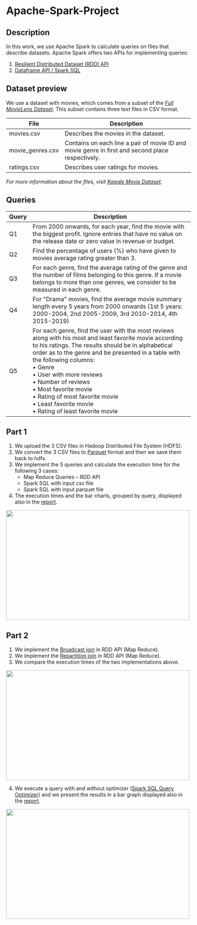 # Apache-Spark-Project

## Description
In this work, we use Apache Spark to calculate queries on files that describe datasets. Apache Spark offers two APIs for implementing queries:
1. [Resilient Distributed Dataset (RDD) API](https://spark.apache.org/docs/2.4.4/rdd-programming-guide.html)
2. [Dataframe API / Spark SQL](https://spark.apache.org/docs/2.4.4/sql-programming-guide.html)

## Dataset preview
We use a dataset with movies, which comes from a subset of the *[Full MovieLens Dataset](https://grouplens.org/datasets/movielens/latest/)*. This subset contains three text files in CSV format.

| File  | Description |
| ------------- | ------------- |
| movies.csv  | Describes the movies in the dataset.  |
| movie_genres.csv  | Contains on each line a pair of movie ID and movie genre in first and second place respectively.  |
| ratings.csv  | Describes user ratings for movies.  |

*For more information about the files, visit [Kaggle Movie Dataset](https://www.kaggle.com/rounakbanik/the-movies-dataset)*.
## Queries

| Query  | Description |
| ------------- | ------------- |
| Q1  | From 2000 onwards, for each year, find the movie with the biggest profit. Ignore entries that have no value on the release date or zero value in revenue or budget.  |
| Q2  | Find the percentage of users (%) who have given to movies average rating greater than 3.  |
| Q3  | For each genre, find the average rating of the genre and the number of films belonging to this genre. If a movie belongs to more than one genres, we consider to be measured in each genre.  |
| Q4  | For "Drama" movies, find the average movie summary length every 5 years from 2000 onwards (1st 5 years: 2000-2004, 2nd 2005-2009, 3rd 2010-2014, 4th 2015-2019) |
| Q5  | For each genre, find the user with the most reviews along with his most and least favorite movie according to his ratings. The results should be in alphabetical order as to the genre and be presented in a table with the following columns: <br> • Genre <br> • User with more reviews <br> • Number of reviews <br> • Most favorite movie <br> • Rating of most favorite movie <br> • Least favorite movie <br> • Rating of least favorite movie |

## Part 1
1. We upload the 3 CSV files in Hadoop Distributed File System (HDFS).
2. We convert the 3 CSV files to [Parquet](https://parquet.apache.org/) format and then we save them back to hdfs.
3. We implement the 5 queries and calculate the execution time for the following 3 cases:
    * Map Reduce Queries – RDD API
    * Spark SQL with input csv file
    * Spark SQL with input parquet file
4. The execution times and the bar charts, grouped by query, displayed also in the [report](https://github.com/chrisbetze/Apache-Spark-Project/blob/cdd6ab4f85453e486c7251664714a29646b71259/report.pdf).
<img src="https://user-images.githubusercontent.com/50949470/111872098-432c2b80-8996-11eb-9dd9-c8971de009a4.PNG" width="500" height="300">

## Part 2
1. We implement the [Broadcast join](http://citeseerx.ist.psu.edu/viewdoc/download?doi=10.1.1.644.9902&rep=rep1&type=pdf) in RDD API (Map Reduce).
2. We implement the [Repartition join](http://citeseerx.ist.psu.edu/viewdoc/download?doi=10.1.1.644.9902&rep=rep1&type=pdf) in RDD API (Map Reduce).
3. We compare the execution times of the two implementations above.
<img src="https://user-images.githubusercontent.com/50949470/111873044-17f60c00-8997-11eb-8a22-0a639f076892.PNG" width="500" height="300">

4. We execute a query with and without optimizer ([Spark SQL Query Optimizer](https://spark.apache.org/docs/2.4.4/tuning.html)) and we present the results in a bar graph displayed also in the [report](https://github.com/chrisbetze/Apache-Spark-Project/blob/cdd6ab4f85453e486c7251664714a29646b71259/report.pdf).
<img src="https://user-images.githubusercontent.com/50949470/111873075-48d64100-8997-11eb-9e94-a659faa1720b.PNG" width="500" height="300">
